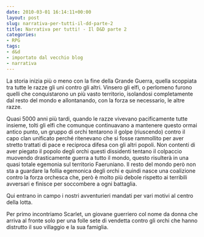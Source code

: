 ```yaml
---
date: 2010-03-01 16:14:11+00:00
layout: post
slug: narrativa-per-tutti-il-dd-parte-2
title: Narrativa per tutti! - Il D&D parte 2
categories:
- RPG
tags:
- d&d
- importato dal vecchio blog
- narrativa
---
```


La storia inizia più o meno con la fine della Grande Guerra, quella scoppiata tra tutte le razze gli uni contro gli altri. Vinsero gli elfi, o perlomeno furono quelli che conquistarono un più vasto territorio, isolandosi completamente dal resto del mondo e allontanando, con la forza se necessario, le altre razze.

Quasi 5000 anni più tardi, quando le razze vivevano pacificamente tutte insieme, tolti gli elfi che comunque continuavano a mantenere questo ormai antico punto, un gruppo di orchi tentarono il golpe (riuscendo) contro il capo clan unificato perché ritenevano che si fosse rammollito per aver stretto trattati di pace e reciproca difesa con gli altri popoli. Non contenti di aver piegato il popolo degli orchi questi dissidenti tentano il colpaccio muovendo drasticamente guerra a tutto il mondo, questo risulterà in una quasi totale egemonia sul territorio Faeruniano. Il resto del mondo però non sta a guardare la follia egemonica degli orchi e quindi nasce una coalizione contro la forza orchesca che, però è molto più debole rispetto ai terribili avversari e finisce per soccombere a ogni battaglia.

Qui entrano in campo i nostri avventurieri mandati per vari motivi al centro della lotta.

Per primo incontriamo Scarlet, un giovane guerriero col nome da donna che arriva al fronte solo per una folle sete di vendetta contro gli orchi che hanno distrutto il suo villaggio e la sua famiglia.
